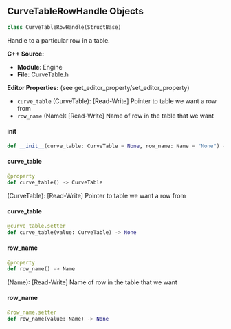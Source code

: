 ## CurveTableRowHandle Objects

```python
class CurveTableRowHandle(StructBase)
```

Handle to a particular row in a table.

**C++ Source:**

- **Module**: Engine
- **File**: CurveTable.h

**Editor Properties:** (see get_editor_property/set_editor_property)

- ``curve_table`` (CurveTable):  [Read-Write] Pointer to table we want a row from
- ``row_name`` (Name):  [Read-Write] Name of row in the table that we want

<a id="unreal.CurveTableRowHandle.__init__"></a>

#### __init__

```python
def __init__(curve_table: CurveTable = None, row_name: Name = "None") -> None
```

<a id="unreal.CurveTableRowHandle.curve_table"></a>

#### curve_table

```python
@property
def curve_table() -> CurveTable
```

(CurveTable):  [Read-Write] Pointer to table we want a row from

<a id="unreal.CurveTableRowHandle.curve_table"></a>

#### curve_table

```python
@curve_table.setter
def curve_table(value: CurveTable) -> None
```

<a id="unreal.CurveTableRowHandle.row_name"></a>

#### row_name

```python
@property
def row_name() -> Name
```

(Name):  [Read-Write] Name of row in the table that we want

<a id="unreal.CurveTableRowHandle.row_name"></a>

#### row_name

```python
@row_name.setter
def row_name(value: Name) -> None
```

<a id="unreal.DataDrivenConsoleVariable"></a>
